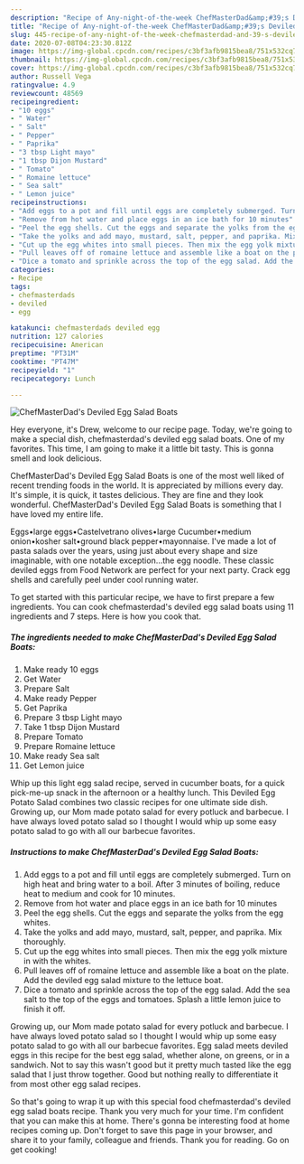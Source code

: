 ```yaml
---
description: "Recipe of Any-night-of-the-week ChefMasterDad&amp;#39;s Deviled Egg Salad Boats"
title: "Recipe of Any-night-of-the-week ChefMasterDad&amp;#39;s Deviled Egg Salad Boats"
slug: 445-recipe-of-any-night-of-the-week-chefmasterdad-and-39-s-deviled-egg-salad-boats
date: 2020-07-08T04:23:30.812Z
image: https://img-global.cpcdn.com/recipes/c3bf3afb9815bea8/751x532cq70/chefmasterdads-deviled-egg-salad-boats-recipe-main-photo.jpg
thumbnail: https://img-global.cpcdn.com/recipes/c3bf3afb9815bea8/751x532cq70/chefmasterdads-deviled-egg-salad-boats-recipe-main-photo.jpg
cover: https://img-global.cpcdn.com/recipes/c3bf3afb9815bea8/751x532cq70/chefmasterdads-deviled-egg-salad-boats-recipe-main-photo.jpg
author: Russell Vega
ratingvalue: 4.9
reviewcount: 48569
recipeingredient:
- "10 eggs"
- " Water"
- " Salt"
- " Pepper"
- " Paprika"
- "3 tbsp Light mayo"
- "1 tbsp Dijon Mustard"
- " Tomato"
- " Romaine lettuce"
- " Sea salt"
- " Lemon juice"
recipeinstructions:
- "Add eggs to a pot and fill until eggs are completely submerged. Turn on high heat and bring water to a boil. After 3 minutes of boiling, reduce heat to medium and cook for 10 minutes."
- "Remove from hot water and place eggs in an ice bath for 10 minutes"
- "Peel the egg shells. Cut the eggs and separate the yolks from the egg whites."
- "Take the yolks and add mayo, mustard, salt, pepper, and paprika. Mix thoroughly."
- "Cut up the egg whites into small pieces. Then mix the egg yolk mixture in with the whites."
- "Pull leaves off of romaine lettuce and assemble like a boat on the plate. Add the deviled egg salad mixture to the lettuce boat."
- "Dice a tomato and sprinkle across the top of the egg salad. Add the sea salt to the top of the eggs and tomatoes. Splash a little lemon juice to finish it off."
categories:
- Recipe
tags:
- chefmasterdads
- deviled
- egg

katakunci: chefmasterdads deviled egg 
nutrition: 127 calories
recipecuisine: American
preptime: "PT31M"
cooktime: "PT47M"
recipeyield: "1"
recipecategory: Lunch

---
```



![ChefMasterDad&#39;s Deviled Egg Salad Boats](https://img-global.cpcdn.com/recipes/c3bf3afb9815bea8/751x532cq70/chefmasterdads-deviled-egg-salad-boats-recipe-main-photo.jpg)

Hey everyone, it's Drew, welcome to our recipe page. Today, we're going to make a special dish, chefmasterdad&#39;s deviled egg salad boats. One of my favorites. This time, I am going to make it a little bit tasty. This is gonna smell and look delicious.

ChefMasterDad&#39;s Deviled Egg Salad Boats is one of the most well liked of recent trending foods in the world. It is appreciated by millions every day. It's simple, it is quick, it tastes delicious. They are fine and they look wonderful. ChefMasterDad&#39;s Deviled Egg Salad Boats is something that I have loved my entire life.

Eggs•large eggs•Castelvetrano olives•large Cucumber•medium onion•kosher salt•ground black pepper•mayonnaise. I&#39;ve made a lot of pasta salads over the years, using just about every shape and size imaginable, with one notable exception…the egg noodle. These classic deviled eggs from Food Network are perfect for your next party. Crack egg shells and carefully peel under cool running water.


To get started with this particular recipe, we have to first prepare a few ingredients. You can cook chefmasterdad&#39;s deviled egg salad boats using 11 ingredients and 7 steps. Here is how you cook that.

<!--inarticleads1-->

##### The ingredients needed to make ChefMasterDad&#39;s Deviled Egg Salad Boats:

1. Make ready 10 eggs
1. Get  Water
1. Prepare  Salt
1. Make ready  Pepper
1. Get  Paprika
1. Prepare 3 tbsp Light mayo
1. Take 1 tbsp Dijon Mustard
1. Prepare  Tomato
1. Prepare  Romaine lettuce
1. Make ready  Sea salt
1. Get  Lemon juice


Whip up this light egg salad recipe, served in cucumber boats, for a quick pick-me-up snack in the afternoon or a healthy lunch. This Deviled Egg Potato Salad combines two classic recipes for one ultimate side dish. Growing up, our Mom made potato salad for every potluck and barbecue. I have always loved potato salad so I thought I would whip up some easy potato salad to go with all our barbecue favorites. 

<!--inarticleads2-->

##### Instructions to make ChefMasterDad&#39;s Deviled Egg Salad Boats:

1. Add eggs to a pot and fill until eggs are completely submerged. Turn on high heat and bring water to a boil. After 3 minutes of boiling, reduce heat to medium and cook for 10 minutes.
1. Remove from hot water and place eggs in an ice bath for 10 minutes
1. Peel the egg shells. Cut the eggs and separate the yolks from the egg whites.
1. Take the yolks and add mayo, mustard, salt, pepper, and paprika. Mix thoroughly.
1. Cut up the egg whites into small pieces. Then mix the egg yolk mixture in with the whites.
1. Pull leaves off of romaine lettuce and assemble like a boat on the plate. Add the deviled egg salad mixture to the lettuce boat.
1. Dice a tomato and sprinkle across the top of the egg salad. Add the sea salt to the top of the eggs and tomatoes. Splash a little lemon juice to finish it off.


Growing up, our Mom made potato salad for every potluck and barbecue. I have always loved potato salad so I thought I would whip up some easy potato salad to go with all our barbecue favorites. Egg salad meets deviled eggs in this recipe for the best egg salad, whether alone, on greens, or in a sandwich. Not to say this wasn&#39;t good but it pretty much tasted like the egg salad that I just throw together. Good but nothing really to differentiate it from most other egg salad recipes. 

So that's going to wrap it up with this special food chefmasterdad&#39;s deviled egg salad boats recipe. Thank you very much for your time. I'm confident that you can make this at home. There's gonna be interesting food at home recipes coming up. Don't forget to save this page in your browser, and share it to your family, colleague and friends. Thank you for reading. Go on get cooking!
